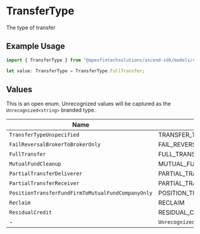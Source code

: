 # TransferType

The type of transfer

## Example Usage

```typescript
import { TransferType } from "@apexfintechsolutions/ascend-sdk/models/components";

let value: TransferType = TransferType.FullTransfer;
```

## Values

This is an open enum. Unrecognized values will be captured as the `Unrecognized<string>` branded type.

| Name                                                    | Value                                                   |
| ------------------------------------------------------- | ------------------------------------------------------- |
| `TransferTypeUnspecified`                               | TRANSFER_TYPE_UNSPECIFIED                               |
| `FailReversalBrokerToBrokerOnly`                        | FAIL_REVERSAL_BROKER_TO_BROKER_ONLY                     |
| `FullTransfer`                                          | FULL_TRANSFER                                           |
| `MutualFundCleanup`                                     | MUTUAL_FUND_CLEANUP                                     |
| `PartialTransferDeliverer`                              | PARTIAL_TRANSFER_DELIVERER                              |
| `PartialTransferReceiver`                               | PARTIAL_TRANSFER_RECEIVER                               |
| `PositionTransferFundFirmToMutualFundCompanyOnly`       | POSITION_TRANSFER_FUND_FIRM_TO_MUTUAL_FUND_COMPANY_ONLY |
| `Reclaim`                                               | RECLAIM                                                 |
| `ResidualCredit`                                        | RESIDUAL_CREDIT                                         |
| -                                                       | `Unrecognized<string>`                                  |